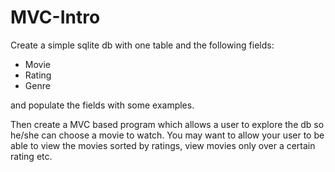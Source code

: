 # MVC-Intro


Create a simple sqlite db with one table and the following fields:

- Movie
- Rating
- Genre

and populate the fields with some examples.

Then create a MVC based program which allows a user to explore the db so he/she can choose a movie to watch. You may want to allow your user to be able to view the movies sorted by ratings, view movies only over a certain rating etc.

